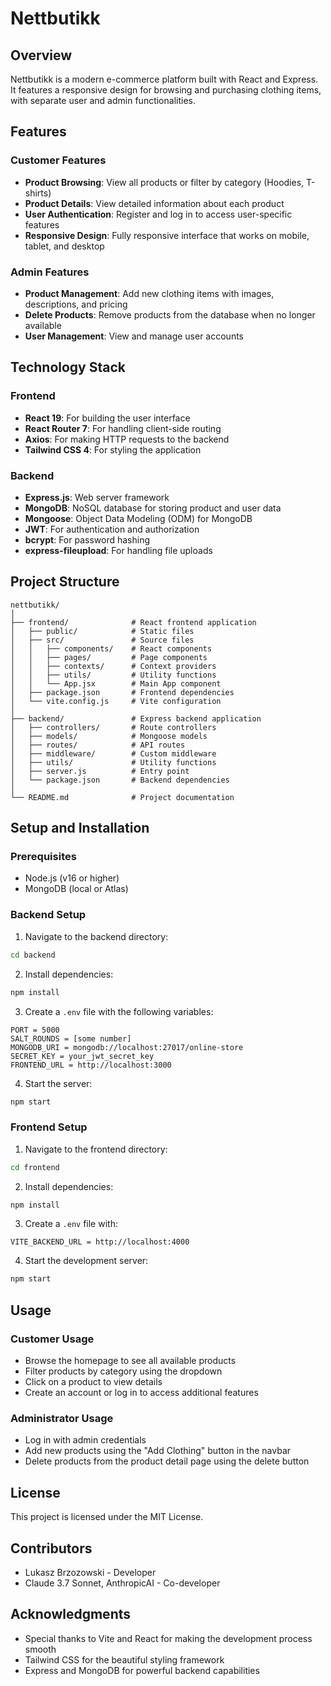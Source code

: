 # Nettbutikk

## Overview
Nettbutikk is a modern e-commerce platform built with React and Express. It features a responsive design for browsing and purchasing clothing items, with separate user and admin functionalities.

## Features

### Customer Features
- **Product Browsing**: View all products or filter by category (Hoodies, T-shirts)
- **Product Details**: View detailed information about each product
- **User Authentication**: Register and log in to access user-specific features
- **Responsive Design**: Fully responsive interface that works on mobile, tablet, and desktop

### Admin Features
- **Product Management**: Add new clothing items with images, descriptions, and pricing
- **Delete Products**: Remove products from the database when no longer available
- **User Management**: View and manage user accounts

## Technology Stack

### Frontend
- **React 19**: For building the user interface
- **React Router 7**: For handling client-side routing
- **Axios**: For making HTTP requests to the backend
- **Tailwind CSS 4**: For styling the application

### Backend
- **Express.js**: Web server framework
- **MongoDB**: NoSQL database for storing product and user data
- **Mongoose**: Object Data Modeling (ODM) for MongoDB
- **JWT**: For authentication and authorization
- **bcrypt**: For password hashing
- **express-fileupload**: For handling file uploads

## Project Structure
```
nettbutikk/
│
├── frontend/              # React frontend application
│   ├── public/            # Static files
│   ├── src/               # Source files
│   │   ├── components/    # React components
│   │   ├── pages/         # Page components
│   │   ├── contexts/      # Context providers
│   │   ├── utils/         # Utility functions
│   │   └── App.jsx        # Main App component
│   ├── package.json       # Frontend dependencies
│   └── vite.config.js     # Vite configuration
│
├── backend/               # Express backend application
│   ├── controllers/       # Route controllers
│   ├── models/            # Mongoose models
│   ├── routes/            # API routes
│   ├── middleware/        # Custom middleware
│   ├── utils/             # Utility functions
│   ├── server.js          # Entry point
│   └── package.json       # Backend dependencies
│
└── README.md              # Project documentation
```

## Setup and Installation

### Prerequisites
- Node.js (v16 or higher)
- MongoDB (local or Atlas)

### Backend Setup
1. Navigate to the backend directory:
```bash
cd backend
```

2. Install dependencies:
```bash
npm install
```

3. Create a `.env` file with the following variables:
```
PORT = 5000
SALT_ROUNDS = [some number]
MONGODB_URI = mongodb://localhost:27017/online-store
SECRET_KEY = your_jwt_secret_key
FRONTEND_URL = http://localhost:3000
```

4. Start the server:
```bash
npm start
```

### Frontend Setup
1. Navigate to the frontend directory:
```bash
cd frontend
```

2. Install dependencies:
```bash
npm install
```

3. Create a `.env` file with:
```
VITE_BACKEND_URL = http://localhost:4000
```

4. Start the development server:
```bash
npm start
```

## Usage

### Customer Usage
- Browse the homepage to see all available products
- Filter products by category using the dropdown
- Click on a product to view details
- Create an account or log in to access additional features

### Administrator Usage
- Log in with admin credentials
- Add new products using the "Add Clothing" button in the navbar
- Delete products from the product detail page using the delete button

## License
This project is licensed under the MIT License.

## Contributors
- Lukasz Brzozowski - Developer
- Claude 3.7 Sonnet, AnthropicAI - Co-developer

## Acknowledgments
- Special thanks to Vite and React for making the development process smooth
- Tailwind CSS for the beautiful styling framework
- Express and MongoDB for powerful backend capabilities
